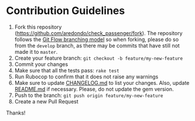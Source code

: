 # Contribution Guidelines

1. Fork this repository (https://github.com/aredondo/check_passenger/fork). The repository follows the [Git Flow branching model](http://nvie.com/posts/a-successful-git-branching-model/) so when forking, please do so from the `develop` branch, as there may be commits that have still not made it to `master`.
2. Create your feature branch: `git checkout -b feature/my-new-feature`
3. Commit your changes
4. Make sure that all the tests pass: `rake test`
5. Run Rubocop to confirm that it does not raise any warnings
6. Make sure to update [CHANGELOG.md](CHANGELOG.md) to list your changes. Also, update [README.md](README.md) if necessary. Please, do not update the gem version.
7. Push to the branch: `git push origin feature/my-new-feature`
8. Create a new Pull Request

Thanks!
